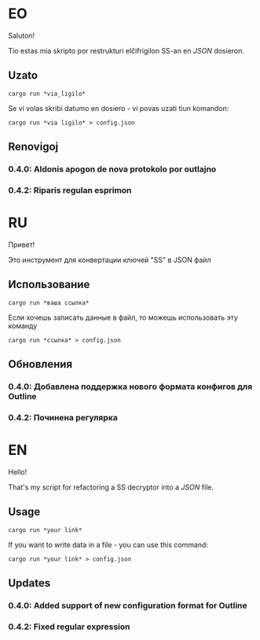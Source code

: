 # EO

Saluton!

Tio estas mia skripto por restrukturi elčifrigilon SS-an en *JSON* dosieron.

## Uzato

`cargo run *via_ligilo*`

Se vi volas skribi datumo en dosiero - vi povas uzati tiun komandon:

`cargo run *via ligilo* > config.json`

## Renovigoj
### 0.4.0: Aldonis apogon de nova protokolo por outlajno
### 0.4.2: Riparis regulan esprimon

# RU

Привет!

Это инструмент для конвертации ключей "SS" в JSON файл

## Использование

`cargo run *ваша ссылка*`

Если хочешь записать данные в файл, то можешь использовать эту команду

`cargo run *ссылка* > config.json`

## Обновления
### 0.4.0: Добавлена поддержка нового формата конфигов для Outline
### 0.4.2: Починена регулярка
# EN

Hello!

That's my script for refactoring a SS decryptor into a *JSON* file.

## Usage

```cargo run *your link*```

If you want to write data in a file - you can use this command:

`cargo run *your link* > config.json`

## Updates
### 0.4.0: Added support of new configuration format for Outline
### 0.4.2: Fixed regular expression
